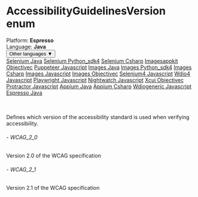 # AccessibilityGuidelinesVersion enum
<div class='platform-bar-container-div'><div class='platform-bar-div'>Platform:  <b> Espresso</b>
</div><div class='platform-bar-div'>Language: <b>Java</b></div><div class='dropdown-button-container-div'><button class='sdk-language-dropdown-button'>Other languages ▼</button><div class='dropdown-content'>
<a href='../../selenium/java/accessibilityguidelinesversion'>Selenium Java</a>
<a href='../../selenium/python_sdk4/accessibilityguidelinesversion'>Selenium Python_sdk4</a>
<a href='../../selenium/csharp/accessibilityguidelinesversion'>Selenium Csharp</a>
<a href='../../imagesappkit/objectivec/accessibilityguidelinesversion'>Imagesappkit Objectivec</a>
<a href='../../puppeteer/javascript/accessibilityguidelinesversion'>Puppeteer Javascript</a>
<a href='../../images/java/accessibilityguidelinesversion'>Images Java</a>
<a href='../../images/python_sdk4/accessibilityguidelinesversion'>Images Python_sdk4</a>
<a href='../../images/csharp/accessibilityguidelinesversion'>Images Csharp</a>
<a href='../../images/javascript/accessibilityguidelinesversion'>Images Javascript</a>
<a href='../../images/objectivec/accessibilityguidelinesversion'>Images Objectivec</a>
<a href='../../selenium4/javascript/accessibilityguidelinesversion'>Selenium4 Javascript</a>
<a href='../../wdio4/javascript/accessibilityguidelinesversion'>Wdio4 Javascript</a>
<a href='../../playwright/javascript/accessibilityguidelinesversion'>Playwright Javascript</a>
<a href='../../nightwatch/javascript/accessibilityguidelinesversion'>Nightwatch Javascript</a>
<a href='../../xcui/objectivec/accessibilityguidelinesversion'>Xcui Objectivec</a>
<a href='../../protractor/javascript/accessibilityguidelinesversion'>Protractor Javascript</a>
<a href='../../appium/java/accessibilityguidelinesversion'>Appium Java</a>
<a href='../../appium/csharp/accessibilityguidelinesversion'>Appium Csharp</a>
<a href='../../wdiogeneric/javascript/accessibilityguidelinesversion'>Wdiogeneric Javascript</a>
<a href='../../espresso/java/accessibilityguidelinesversion'>Espresso Java</a>
</div></div><br /><br /></div>

Defines which version of the accessibility standard is used when verifying accessibility. 
###### - WCAG_2_0 
 Version 2.0 of the WCAG specification 
 ###### - WCAG_2_1 
 Version 2.1 of the WCAG specification 
 
